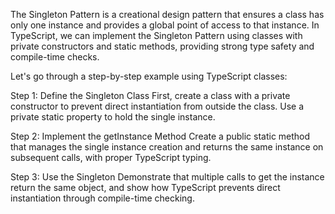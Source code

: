 The Singleton Pattern is a creational design pattern that ensures a class has only one instance and provides a global point of access to that instance. In TypeScript, we can implement the Singleton Pattern using classes with private constructors and static methods, providing strong type safety and compile-time checks.

Let's go through a step-by-step example using TypeScript classes:

Step 1: Define the Singleton Class
First, create a class with a private constructor to prevent direct instantiation from outside the class. Use a private static property to hold the single instance.

Step 2: Implement the getInstance Method
Create a public static method that manages the single instance creation and returns the same instance on subsequent calls, with proper TypeScript typing.

Step 3: Use the Singleton
Demonstrate that multiple calls to get the instance return the same object, and show how TypeScript prevents direct instantiation through compile-time checking.
